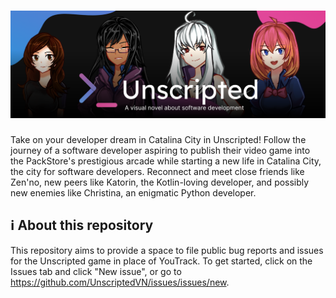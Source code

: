 <div align="center">
    <h1><img src="banner.png" alt="Unscripted"/></h1>
</div>

Take on your developer dream in Catalina City in Unscripted! Follow the journey of a software developer aspiring to publish their video game into the PackStore's prestigious arcade while starting a new life in Catalina City, the city for software developers. Reconnect and meet close friends like Zen'no, new peers like Katorin, the Kotlin-loving developer, and possibly new enemies like Christina, an enigmatic Python developer.

## ℹ️ About this repository
This repository aims to provide a space to file public bug reports and issues for the Unscripted game in place of YouTrack. To get started, click on the Issues tab and click "New issue", or go to https://github.com/UnscriptedVN/issues/issues/new.